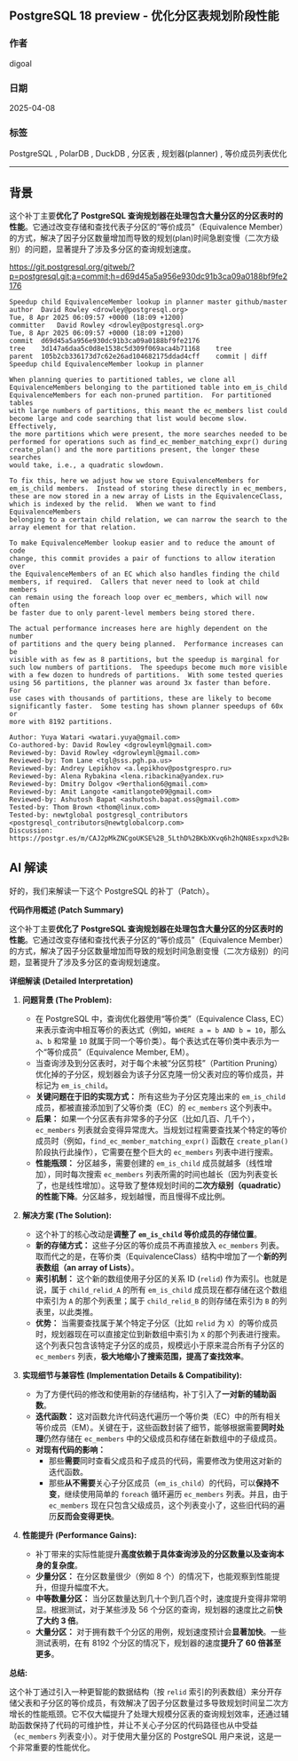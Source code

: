 ## PostgreSQL 18 preview - 优化分区表规划阶段性能  
    
### 作者    
digoal    
    
### 日期    
2025-04-08    
    
### 标签    
PostgreSQL , PolarDB , DuckDB , 分区表 , 规划器(planner) , 等价成员列表优化    
    
----    
    
## 背景    
这个补丁主要**优化了 PostgreSQL 查询规划器在处理包含大量分区的分区表时的性能**。它通过改变存储和查找代表子分区的“等价成员”（Equivalence Member）的方式，解决了因子分区数量增加而导致的规划(plan)时间急剧变慢（二次方级别）的问题，显著提升了涉及多分区的查询规划速度。  
       
https://git.postgresql.org/gitweb/?p=postgresql.git;a=commit;h=d69d45a5a956e930dc91b3ca09a0188bf9fe2176  
```    
Speedup child EquivalenceMember lookup in planner master github/master  
author	David Rowley <drowley@postgresql.org>	  
Tue, 8 Apr 2025 06:09:57 +0000 (18:09 +1200)  
committer	David Rowley <drowley@postgresql.org>	  
Tue, 8 Apr 2025 06:09:57 +0000 (18:09 +1200)  
commit	d69d45a5a956e930dc91b3ca09a0188bf9fe2176  
tree	3d147a6daa5c0d8e1538c5d309f069aca4b71168	tree  
parent	105b2cb336173d7c62e26ad104682175ddad4cff	commit | diff  
Speedup child EquivalenceMember lookup in planner  
  
When planning queries to partitioned tables, we clone all  
EquivalenceMembers belonging to the partitioned table into em_is_child  
EquivalenceMembers for each non-pruned partition.  For partitioned tables  
with large numbers of partitions, this meant the ec_members list could  
become large and code searching that list would become slow.  Effectively,  
the more partitions which were present, the more searches needed to be  
performed for operations such as find_ec_member_matching_expr() during  
create_plan() and the more partitions present, the longer these searches  
would take, i.e., a quadratic slowdown.  
  
To fix this, here we adjust how we store EquivalenceMembers for  
em_is_child members.  Instead of storing these directly in ec_members,  
these are now stored in a new array of Lists in the EquivalenceClass,  
which is indexed by the relid.  When we want to find EquivalenceMembers  
belonging to a certain child relation, we can narrow the search to the  
array element for that relation.  
  
To make EquivalenceMember lookup easier and to reduce the amount of code  
change, this commit provides a pair of functions to allow iteration over  
the EquivalenceMembers of an EC which also handles finding the child  
members, if required.  Callers that never need to look at child members  
can remain using the foreach loop over ec_members, which will now often  
be faster due to only parent-level members being stored there.  
  
The actual performance increases here are highly dependent on the number  
of partitions and the query being planned.  Performance increases can be  
visible with as few as 8 partitions, but the speedup is marginal for  
such low numbers of partitions.  The speedups become much more visible  
with a few dozen to hundreds of partitions.  With some tested queries  
using 56 partitions, the planner was around 3x faster than before.  For  
use cases with thousands of partitions, these are likely to become  
significantly faster.  Some testing has shown planner speedups of 60x or  
more with 8192 partitions.  
  
Author: Yuya Watari <watari.yuya@gmail.com>  
Co-authored-by: David Rowley <dgrowleyml@gmail.com>  
Reviewed-by: David Rowley <dgrowleyml@gmail.com>  
Reviewed-by: Tom Lane <tgl@sss.pgh.pa.us>  
Reviewed-by: Andrey Lepikhov <a.lepikhov@postgrespro.ru>  
Reviewed-by: Alena Rybakina <lena.ribackina@yandex.ru>  
Reviewed-by: Dmitry Dolgov <9erthalion6@gmail.com>  
Reviewed-by: Amit Langote <amitlangote09@gmail.com>  
Reviewed-by: Ashutosh Bapat <ashutosh.bapat.oss@gmail.com>  
Tested-by: Thom Brown <thom@linux.com>  
Tested-by: newtglobal postgresql_contributors <postgresql_contributors@newtglobalcorp.com>  
Discussion: https://postgr.es/m/CAJ2pMkZNCgoUKSE%2B_5LthD%2BKbXKvq6h2hQN8Esxpxd%2Bcxmgomg%40mail.gmail.com  
```    
    
## AI 解读    
好的，我们来解读一下这个 PostgreSQL 的补丁（Patch）。  
  
**代码作用概述 (Patch Summary)**  
  
这个补丁主要**优化了 PostgreSQL 查询规划器在处理包含大量分区的分区表时的性能**。它通过改变存储和查找代表子分区的“等价成员”（Equivalence Member）的方式，解决了因子分区数量增加而导致的规划时间急剧变慢（二次方级别）的问题，显著提升了涉及多分区的查询规划速度。  
  
**详细解读 (Detailed Interpretation)**  
  
1.  **问题背景 (The Problem):**  
    *   在 PostgreSQL 中，查询优化器使用“等价类”（Equivalence Class, EC）来表示查询中相互等价的表达式（例如，`WHERE a = b AND b = 10`，那么 `a`、`b` 和常量 `10` 就属于同一个等价类）。每个表达式在等价类中表示为一个“等价成员”（Equivalence Member, EM）。  
    *   当查询涉及到分区表时，对于每个未被“分区剪枝”（Partition Pruning）优化掉的子分区，规划器会为该子分区克隆一份父表对应的等价成员，并标记为 `em_is_child`。  
    *   **关键问题在于旧的实现方式：** 所有这些为子分区克隆出来的 `em_is_child` 成员，都被直接添加到了父等价类（EC）的 `ec_members` 这个列表中。  
    *   **后果：** 如果一个分区表有非常多的子分区（比如几百、几千个），`ec_members` 列表就会变得异常庞大。当规划过程需要查找某个特定的等价成员时（例如，`find_ec_member_matching_expr()` 函数在 `create_plan()` 阶段执行此操作），它需要在整个巨大的 `ec_members` 列表中进行搜索。  
    *   **性能瓶颈：** 分区越多，需要创建的 `em_is_child` 成员就越多（线性增加），同时每次搜索 `ec_members` 列表所需的时间也越长（因为列表变长了，也是线性增加）。这导致了整体规划时间的**二次方级别（quadratic）的性能下降**。分区越多，规划越慢，而且慢得不成比例。  
  
2.  **解决方案 (The Solution):**  
    *   这个补丁的核心改动是**调整了 `em_is_child` 等价成员的存储位置**。  
    *   **新的存储方式：** 这些子分区的等价成员不再直接放入 `ec_members` 列表。取而代之的是，在等价类（EquivalenceClass）结构中增加了一个**新的列表数组（an array of Lists）**。  
    *   **索引机制：** 这个新的数组使用子分区的关系 ID (`relid`) 作为索引。也就是说，属于 `child_relid_A` 的所有 `em_is_child` 成员现在都存储在这个数组中索引为 `A` 的那个列表里；属于 `child_relid_B` 的则存储在索引为 `B` 的列表里，以此类推。  
    *   **优势：** 当需要查找属于某个特定子分区（比如 `relid` 为 `X`）的等价成员时，规划器现在可以直接定位到新数组中索引为 `X` 的那个列表进行搜索。这个列表只包含该特定子分区的成员，规模远小于原来混合所有子分区的 `ec_members` 列表，**极大地缩小了搜索范围，提高了查找效率**。  
  
3.  **实现细节与兼容性 (Implementation Details & Compatibility):**  
    *   为了方便代码的修改和使用新的存储结构，补丁引入了**一对新的辅助函数**。  
    *   **迭代函数：** 这对函数允许代码迭代遍历一个等价类（EC）中的所有相关等价成员（EM）。关键在于，这些函数封装了细节，能够根据需要**同时处理**仍然存储在 `ec_members` 中的父级成员和存储在新数组中的子级成员。  
    *   **对现有代码的影响：**  
        *   那些**需要**同时查看父成员和子成员的代码，需要修改为使用这对新的迭代函数。  
        *   那些**从不需要**关心子分区成员（`em_is_child`）的代码，可以**保持不变**，继续使用简单的 `foreach` 循环遍历 `ec_members` 列表。并且，由于 `ec_members` 现在只包含父级成员，这个列表变小了，这些旧代码的遍历**反而会变得更快**。  
  
4.  **性能提升 (Performance Gains):**  
    *   补丁带来的实际性能提升**高度依赖于具体查询涉及的分区数量以及查询本身的复杂度**。  
    *   **少量分区：** 在分区数量很少（例如 8 个）的情况下，也能观察到性能提升，但提升幅度不大。  
    *   **中等数量分区：** 当分区数量达到几十个到几百个时，速度提升变得非常明显。根据测试，对于某些涉及 56 个分区的查询，规划器的速度比之前**快了大约 3 倍**。  
    *   **大量分区：** 对于拥有数千个分区的用例，规划速度预计会**显著加快**。一些测试表明，在有 8192 个分区的情况下，规划器的速度**提升了 60 倍甚至更多**。  
  
**总结:**  
  
这个补丁通过引入一种更智能的数据结构（按 `relid` 索引的列表数组）来分开存储父表和子分区的等价成员，有效解决了因子分区数量过多导致规划时间呈二次方增长的性能瓶颈。它不仅大幅提升了处理大规模分区表的查询规划效率，还通过辅助函数保持了代码的可维护性，并让不关心子分区的代码路径也从中受益（`ec_members` 列表变小）。对于使用大量分区的 PostgreSQL 用户来说，这是一个非常重要的性能优化。  
    
